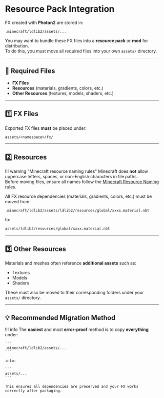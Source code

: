 # Resource Pack Integration

FX created with **Photon2** are stored in:

```
.minecraft/ldlib2/assets/...
```

You may want to bundle these FX files into a **resource pack** or **mod** for distribution.  
To do this, you must move all required files into your own `assets/` directory.

---

## 📂 Required Files

- **FX Files**
- **Resources** (materials, gradients, colors, etc.)
- **Other Resources** (textures, models, shaders, etc.)

---

## 1️⃣ FX Files

Exported FX files **must** be placed under:

```
assets/<namespace>/fx/
```

---

## 2️⃣ Resources

!!! warning "Minecraft resource naming rules"
    Minecraft does **not** allow uppercase letters, spaces, or non-English characters in file paths.  
    Before moving files, ensure all names follow the [Minecraft Resource Naming](https://minecraft.wiki/w/Resource_pack#File_naming) rules.

All FX resource dependencies (materials, gradients, colors, etc.) must be moved from:

```
.minecraft/ldlib2/assets/ldlib2/resources/global/xxxx.material.nbt
```

to:

```
assets/ldlib2/resources/global/xxxx.material.nbt
```

---

## 3️⃣ Other Resources

Materials and meshes often reference **additional assets** such as:

- Textures
- Models
- Shaders

These must also be moved to their corresponding folders under your `assets/` directory.

---

## 💡 Recommended Migration Method

!!! info
    The **easiest** and most **error-proof** method is to copy **everything** under:

    ```
    .minecraft/ldlib2/assets/...
    ```

    into:

    ```
    assets/...
    ```

    This ensures all dependencies are preserved and your FX works correctly after packaging.

